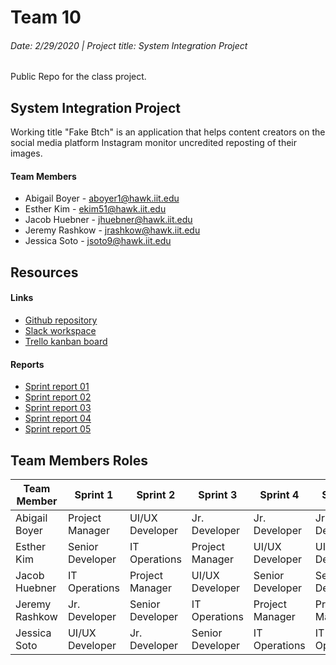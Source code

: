 # Team 10
###### Date: 2/29/2020 | Project title: System Integration Project
Public Repo for the class project.

## System Integration Project
Working title "Fake Btch" is an application that helps content creators on the social media platform Instagram monitor uncredited reposting of their images.

#### Team Members
- Abigail Boyer - aboyer1@hawk.iit.edu
- Esther Kim - ekim51@hawk.iit.edu
- Jacob Huebner - jhuebner@hawk.iit.edu
- Jeremy Rashkow - jrashkow@hawk.iit.edu
- Jessica Soto - jsoto9@hawk.iit.edu

## Resources

#### Links

- [Github repository](https://github.com/JakerHuber/system-integration-project)
- [Slack workspace](https://app.slack.com/client/TSFTHEN11/CSEJ6PRU2)
- [Trello kanban board](https://trello.com/b/dhHQU1H7/fakebtch)

#### Reports
- [Sprint report 01](https://github.com/JakerHuber/system-integration-project/tree/master/reports/sprint-01/sprint-01.md)
- [Sprint report 02](https://github.com/JakerHuber/system-integration-project/tree/master/reports/sprint-02/sprint-02.md)
- [Sprint report 03](https://github.com/JakerHuber/system-integration-project/tree/master/reports/sprint-03/sprint-03.md)
- [Sprint report 04](https://github.com/JakerHuber/system-integration-project/tree/master/reports/sprint-04/sprint-04.md)
- [Sprint report 05](https://github.com/JakerHuber/system-integration-project/tree/master/reports/sprint-05/sprint-05.md)

## Team Members Roles
| Team Member    | Sprint 1         | Sprint 2         | Sprint 3         | Sprint 4         | Sprint 5         |
| -------------- | ---------------- | ---------------- | ---------------- | ---------------- | ---------------- |
| Abigail Boyer  | Project Manager  | UI/UX Developer  | Jr. Developer    | Jr. Developer    | Jr. Developer    |
| Esther Kim     | Senior Developer | IT Operations    | Project Manager  | UI/UX Developer  | UI/UX Developer  | 
| Jacob Huebner  | IT Operations    | Project Manager  | UI/UX Developer  | Senior Developer | Senior Developer | 
| Jeremy Rashkow | Jr. Developer    | Senior Developer | IT Operations    | Project Manager  | Project Manager  | 
| Jessica Soto   | UI/UX Developer  | Jr. Developer    | Senior Developer | IT Operations    | IT Operations    | 

